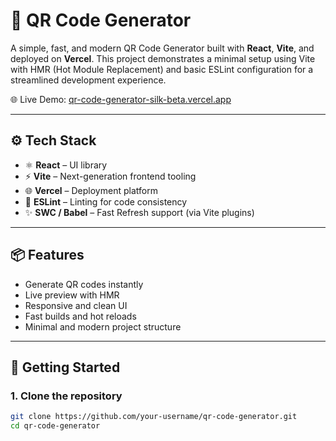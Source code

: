 # 🔳 QR Code Generator

A simple, fast, and modern QR Code Generator built with **React**, **Vite**, and deployed on **Vercel**. This project demonstrates a minimal setup using Vite with HMR (Hot Module Replacement) and basic ESLint configuration for a streamlined development experience.

🌐 Live Demo: [qr-code-generator-silk-beta.vercel.app](https://qr-code-generator-silk-beta.vercel.app/)

---

## ⚙️ Tech Stack

- ⚛️ **React** – UI library
- ⚡ **Vite** – Next-generation frontend tooling
- 🌐 **Vercel** – Deployment platform
- 🧹 **ESLint** – Linting for code consistency
- ✨ **SWC / Babel** – Fast Refresh support (via Vite plugins)

---

## 📦 Features

- Generate QR codes instantly
- Live preview with HMR
- Responsive and clean UI
- Fast builds and hot reloads
- Minimal and modern project structure

---

## 🚀 Getting Started

### 1. Clone the repository

```bash
git clone https://github.com/your-username/qr-code-generator.git
cd qr-code-generator
